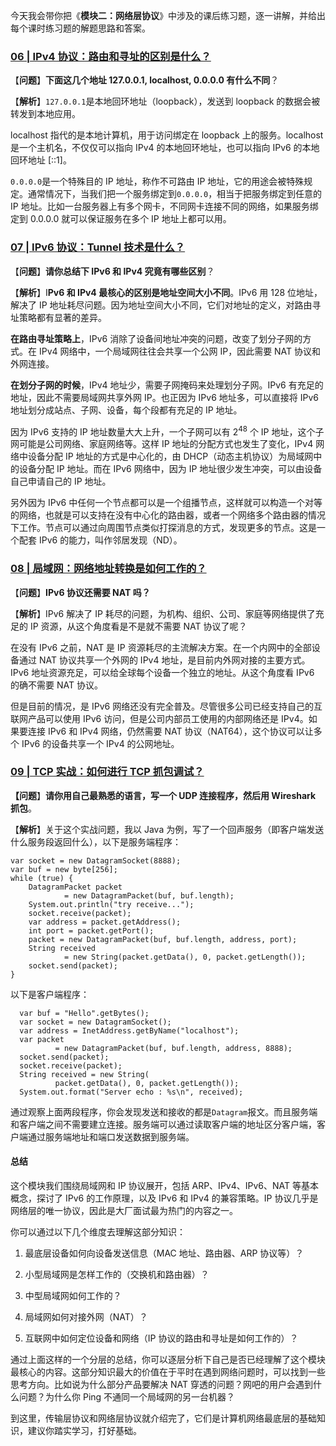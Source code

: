 <p data-nodeid="103492">今天我会带你把《<strong data-nodeid="103542">模块二：网络层协议</strong>》中涉及的课后练习题，逐一讲解，并给出每个课时练习题的解题思路和答案。</p>
<h3 data-nodeid="103493"><a href="https://kaiwu.lagou.com/course/courseInfo.htm?courseId=837#/detail/pc?id=7271&amp;fileGuid=xxQTRXtVcqtHK6j8" data-nodeid="103545">06 | IPv4 协议：路由和寻址的区别是什么？</a></h3>
<p data-nodeid="103494">【<strong data-nodeid="103555">问题</strong>】<strong data-nodeid="103556">下面这几个地址 127.0.0.1, localhost, 0.0.0.0 有什么不同</strong>？</p>
<p data-nodeid="103495">【<strong data-nodeid="103564">解析</strong>】<code data-backticks="1" data-nodeid="103562">127.0.0.1</code>是本地回环地址（loopback），发送到 loopback 的数据会被转发到本地应用。</p>
<p data-nodeid="103496">localhost 指代的是本地计算机，用于访问绑定在 loopback 上的服务。localhost 是一个主机名，不仅仅可以指向 IPv4 的本地回环地址，也可以指向 IPv6 的本地回环地址 [::1]。</p>
<p data-nodeid="103497"><code data-backticks="1" data-nodeid="103570">0.0.0.0</code>是一个特殊目的 IP 地址，称作不可路由 IP 地址，它的用途会被特殊规定。通常情况下，当我们把一个服务绑定到<code data-backticks="1" data-nodeid="103572">0.0.0.0</code>，相当于把服务绑定到任意的 IP 地址。比如一台服务器上有多个网卡，不同网卡连接不同的网络，如果服务绑定到 0.0.0.0 就可以保证服务在多个 IP 地址上都可以用。</p>
<h3 data-nodeid="103498"><a href="https://kaiwu.lagou.com/course/courseInfo.htm?courseId=837#/detail/pc?id=7272&amp;fileGuid=xxQTRXtVcqtHK6j8" data-nodeid="103576">07 | IPv6 协议：Tunnel 技术是什么？</a></h3>
<p data-nodeid="103499">【<strong data-nodeid="103586">问题</strong>】<strong data-nodeid="103587">请你总结下 IPv6 和 IPv4 究竟有哪些区别</strong>？</p>
<p data-nodeid="103500">【<strong data-nodeid="103597">解析</strong>】I<strong data-nodeid="103598">Pv6 和 IPv4 最核心的区别是地址空间大小不同</strong>。IPv6 用 128 位地址，解决了 IP 地址耗尽问题。因为地址空间大小不同，它们对地址的定义，对路由寻址策略都有显著的差异。</p>
<p data-nodeid="103501"><strong data-nodeid="103603">在路由寻址策略上</strong>，IPv6 消除了设备间地址冲突的问题，改变了划分子网的方式。在 IPv4 网络中，一个局域网往往会共享一个公网 IP，因此需要 NAT 协议和外网连接。</p>
<p data-nodeid="103502"><strong data-nodeid="103608">在划分子网的时候</strong>，IPv4 地址少，需要子网掩码来处理划分子网。IPv6 有充足的地址，因此不需要局域网共享外网 IP。也正因为 IPv6 地址多，可以直接将 IPv6 地址划分成站点、子网、设备，每个段都有充足的 IP 地址。</p>
<p data-nodeid="103503">因为 IPv6 支持的 IP 地址数量大大上升，一个子网可以有 2<sup>48</sup> 个 IP 地址，这个子网可能是公司网络、家庭网络等。这样 IP 地址的分配方式也发生了变化，IPv4 网络中设备分配 IP 地址的方式是中心化的，由 DHCP（动态主机协议）为局域网中的设备分配 IP 地址。而在 IPv6 网络中，因为 IP 地址很少发生冲突，可以由设备自己申请自己的 IP 地址。</p>
<p data-nodeid="103504">另外因为 IPv6 中任何一个节点都可以是一个组播节点，这样就可以构造一个对等的网络，也就是可以支持在没有中心化的路由器，或者一个网络多个路由器的情况下工作。节点可以通过向周围节点类似打探消息的方式，发现更多的节点。这是一个配套 IPv6 的能力，叫作邻居发现（ND）。</p>
<h3 data-nodeid="103505"><a href="https://kaiwu.lagou.com/course/courseInfo.htm?courseId=837#/detail/pc?id=7273&amp;fileGuid=xxQTRXtVcqtHK6j8" data-nodeid="103617">08 | 局域网：网络地址转换是如何工作的？</a></h3>
<p data-nodeid="103506">【<strong data-nodeid="103626">问题</strong>】<strong data-nodeid="103627">IPv6 协议还需要 NAT 吗？</strong></p>
<p data-nodeid="103507">【<strong data-nodeid="103633">解析</strong>】IPv6 解决了 IP 耗尽的问题，为机构、组织、公司、家庭等网络提供了充足的 IP 资源，从这个角度看是不是就不需要 NAT 协议了呢？</p>
<p data-nodeid="103508">在没有 IPv6 之前，NAT 是 IP 资源耗尽的主流解决方案。在一个内网中的全部设备通过 NAT 协议共享一个外网的 IPv4 地址，是目前内外网对接的主要方式。IPv6 地址资源充足，可以给全球每个设备一个独立的地址。从这个角度看 IPv6 的确不需要 NAT 协议。</p>
<p data-nodeid="103509">但是目前的情况，是 IPv6 网络还没有完全普及。尽管很多公司已经支持自己的互联网产品可以使用 IPv6 访问，但是公司内部员工使用的内部网络还是 IPv4。如果要连接 IPv6 和 IPv4 网络，仍然需要 NAT 协议（NAT64），这个协议可以让多个 IPv6 的设备共享一个 IPv4 的公网地址。</p>
<h3 data-nodeid="103510"><a href="https://kaiwu.lagou.com/course/courseInfo.htm?courseId=837#/detail/pc?id=7274&amp;fileGuid=xxQTRXtVcqtHK6j8" data-nodeid="103638">09 | TCP 实战：如何进行 TCP 抓包调试？</a></h3>
<p data-nodeid="103511"><strong data-nodeid="103647">【问题</strong>】<strong data-nodeid="103648">请你用自己最熟悉的语言，写一个 UDP 连接程序，然后用 Wireshark 抓包</strong>。</p>
<p data-nodeid="103512">【<strong data-nodeid="103654">解析</strong>】关于这个实战问题，我以 Java 为例，写了一个回声服务（即客户端发送什么服务段返回什么），以下是服务端程序：</p>
<pre class="lang-java" data-nodeid="103513"><code data-language="java"><span class="hljs-keyword">var</span> socket = <span class="hljs-keyword">new</span> DatagramSocket(<span class="hljs-number">8888</span>);
<span class="hljs-keyword">var</span> buf = <span class="hljs-keyword">new</span> <span class="hljs-keyword">byte</span>[<span class="hljs-number">256</span>];
<span class="hljs-keyword">while</span> (<span class="hljs-keyword">true</span>) {
&nbsp; &nbsp; DatagramPacket packet
&nbsp; &nbsp; &nbsp; &nbsp; &nbsp; &nbsp; = <span class="hljs-keyword">new</span> DatagramPacket(buf, buf.length);
&nbsp; &nbsp; System.out.println(<span class="hljs-string">"try receive..."</span>);
&nbsp; &nbsp; socket.receive(packet);
&nbsp; &nbsp; <span class="hljs-keyword">var</span> address = packet.getAddress();
&nbsp; &nbsp; <span class="hljs-keyword">int</span> port = packet.getPort();
&nbsp; &nbsp; packet = <span class="hljs-keyword">new</span> DatagramPacket(buf, buf.length, address, port);
&nbsp; &nbsp; String received
&nbsp; &nbsp; &nbsp; &nbsp; &nbsp; &nbsp; = <span class="hljs-keyword">new</span> String(packet.getData(), <span class="hljs-number">0</span>, packet.getLength());
&nbsp; &nbsp; socket.send(packet);
}
</code></pre>
<p data-nodeid="103514">以下是客户端程序：</p>
<pre class="lang-java" data-nodeid="103515"><code data-language="java">&nbsp; <span class="hljs-keyword">var</span> buf = <span class="hljs-string">"Hello"</span>.getBytes();
&nbsp; <span class="hljs-keyword">var</span> socket = <span class="hljs-keyword">new</span> DatagramSocket();
&nbsp; <span class="hljs-keyword">var</span> address = InetAddress.getByName(<span class="hljs-string">"localhost"</span>);
&nbsp; <span class="hljs-keyword">var</span> packet
&nbsp; &nbsp; &nbsp; &nbsp; &nbsp; = <span class="hljs-keyword">new</span> DatagramPacket(buf, buf.length, address, <span class="hljs-number">8888</span>);
&nbsp; socket.send(packet);
&nbsp; socket.receive(packet);
&nbsp; String received = <span class="hljs-keyword">new</span> String(
&nbsp; &nbsp; &nbsp; &nbsp; &nbsp; packet.getData(), <span class="hljs-number">0</span>, packet.getLength());
&nbsp; System.out.format(<span class="hljs-string">"Server echo : %s\n"</span>, received);
</code></pre>
<p data-nodeid="103516">通过观察上面两段程序，你会发现发送和接收的都是<code data-backticks="1" data-nodeid="103657">Datagram</code>报文。而且服务端和客户端之间不需要建立连接。服务端可以通过读取客户端的地址区分客户端，客户端通过服务端地址和端口发送数据到服务端。</p>
<h4 data-nodeid="103517">总结</h4>
<p data-nodeid="103518">这个模块我们围绕局域网和 IP 协议展开，包括 ARP、IPv4、IPv6、NAT 等基本概念，探讨了 IPv6 的工作原理，以及 IPv6 和 IPv4 的兼容策略。IP 协议几乎是网络层的唯一协议，因此是大厂面试最为热门的内容之一。</p>
<p data-nodeid="103519">你可以通过以下几个维度去理解这部分知识：</p>
<ol data-nodeid="103520">
<li data-nodeid="103521">
<p data-nodeid="103522">最底层设备如何向设备发送信息（MAC 地址、路由器、ARP 协议等）？</p>
</li>
<li data-nodeid="103523">
<p data-nodeid="103524">小型局域网是怎样工作的（交换机和路由器）？</p>
</li>
<li data-nodeid="103525">
<p data-nodeid="103526">中型局域网如何工作的？</p>
</li>
<li data-nodeid="103527">
<p data-nodeid="103528">局域网如何对接外网（NAT）？</p>
</li>
<li data-nodeid="103529">
<p data-nodeid="103530">互联网中如何定位设备和网络（IP 协议的路由和寻址是如何工作的）？</p>
</li>
</ol>
<p data-nodeid="103531">通过上面这样的一个分层的总结，你可以逐层分析下自己是否已经理解了这个模块最核心的内容。这部分知识最大的价值在于平时在遇到网络问题时，可以找到一些思考方向。比如说为什么部分产品要解决 NAT 穿透的问题？网吧的用户会遇到什么问题？为什么你 Ping 不通同一个局域网的另一台机器？</p>
<p data-nodeid="103532">到这里，传输层协议和网络层协议就介绍完了，它们是计算机网络最底层的基础知识，建议你踏实学习，打好基础。</p>

